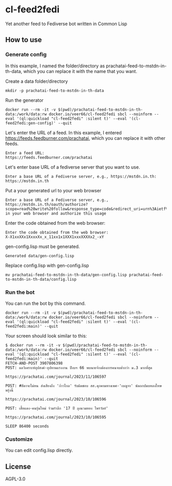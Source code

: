 # cl-feed2fedi

Yet another feed to Fediverse bot written in Common Lisp

## How to use

### Generate config

In this example, I named the folder/directory as prachatai-feed-to-mstdn-in-th-data, which you can replace it with the name that you want.

Create a data folder/directory

```
mkdir -p prachatai-feed-to-mstdn-in-th-data
```

Run the generator

```
docker run --rm -it -v $(pwd)/prachatai-feed-to-mstdn-in-th-data:/work/data:rw docker.io/veer66/cl-feed2fedi sbcl --noinform --eval '(ql:quickload "cl-feed2fedi" :silent t)' --eval '(cl-feed2fedi:gen-config)' --quit
```

Let's enter the URL of a feed. In this example, I entered https://feeds.feedburner.com/prachatai, which you can replace it with other feeds.

```
Enter a feed URL:
https://feeds.feedburner.com/prachatai
```

Let's enter base URL of a fediverse server that you want to use.

```
Enter a base URL of a Fediverse server, e.g., https://mstdn.in.th:
https://mstdn.in.th
```

Put a your generated url to your web browser

```
Enter a base URL of a Fediverse server, e.g.,  https://mstdn.in.th/oauth/authorize?scope=read%20write%20follow&response_type=code&redirect_uri=urn%3Aietf%CENSOR&client_id=CENSOR in your web browser and authorize this usage

```

Enter the code obtained from the web browser:

```
Enter the code obtained from the web browser:
X-X1xxXXx1XxxxXx_x_11xx1x1XXX1xxxXXXXx2_-xY
```

gen-config.lisp must be generated.

```
Generated data/gen-config.lisp
```

Replace config.lisp with gen-config.lisp

```
mv prachatai-feed-to-mstdn-in-th-data/gen-config.lisp prachatai-feed-to-mstdn-in-th-data/config.lisp
```
### Run the bot

You can run the bot by this command.

```
docker run --rm -it -v $(pwd)/prachatai-feed-to-mstdn-in-th-data:/work/data:rw docker.io/veer66/cl-feed2fedi sbcl --noinform --eval '(ql:quickload "cl-feed2fedi" :silent t)' --eval '(cl-feed2fedi:main)' --quit
```

Your screen should look similar to this:

```
$ docker run --rm -it -v $(pwd)/prachatai-feed-to-mstdn-in-th-data:/work/data:rw docker.io/veer66/cl-feed2fedi sbcl --noinform --eval '(ql:quickload "cl-feed2fedi" :silent t)' --eval '(cl-feed2fedi:main)' --quit
FETCH-AND-POST 3907806398
POST: ผลวิเคราะห์อุปสงค์-อุปทานแรงงาน ปีงบฯ 66 พบนายจ้างต้องการคนจบต่ำกว่า ม.3 มากที่สุด

https://prachatai.com/journal/2023/11/106597

POST: #สีดาจะไม่ทน ส่งเสียงถึง 'ก้าวไกล' รับผิดชอบ สส.คุกคามทางเพศ-'เบญจา' นัดถกปมบทลงโทษพรุ่งนี้

https://prachatai.com/journal/2023/10/106596

POST: เสื้อแดง-คนรุ่นใหม่ ร่วมรำลึก '17 ปี ลุงนวมทอง ไพรวัลย์'

https://prachatai.com/journal/2023/10/106595

SLEEP 86400 seconds
```

### Customize

You can edit config.lisp directly.

## License

AGPL-3.0

